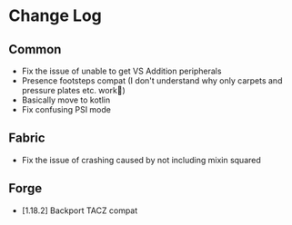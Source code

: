 # Change Log
## Common
- Fix the issue of unable to get VS Addition peripherals
- Presence footsteps compat (I don't understand why only carpets and pressure plates etc. work🤔)
- Basically move to kotlin
- Fix confusing PSI mode
## Fabric
- Fix the issue of crashing caused by not including mixin squared
## Forge
- [1.18.2] Backport TACZ compat